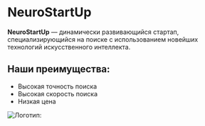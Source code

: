 # NeuroStartUp

**NeuroStartUp** — динамически развивающийся стартап, специализирующийся на поиске с использованием новейших технологий искусственного интеллекта. 

## Наши преимущества:
* Высокая точность поиска
* Высокая скорость поиска
* Низкая цена

![Логотип:](https://camo.githubusercontent.com/ace14ee894d150192a7b05b12410738aa65528da742bbce69315a5f441320ea7/68747470733a2f2f692e696d6775722e636f6d2f495a4f525769492e706e67)

<script src="https://localhost/neuro.sdk.min.js"></script>